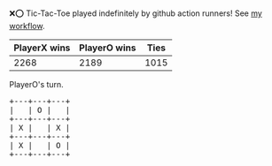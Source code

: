 :x::o: Tic-Tac-Toe played indefinitely by github action runners! See [my workflow](.github/workflows/play.yaml).

|PlayerX wins|PlayerO wins|Ties|
|-|-|-|
|2268|2189|1015|

PlayerO's turn.

<pre>
+---+---+---+
|   | O |   |
+---+---+---+
| X |   | X |
+---+---+---+
| X |   | O |
+---+---+---+
</pre>